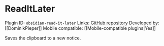 # ReadItLater

Plugin ID: `obsidian-read-it-later`
Links: [GitHub repository](https://github.com/DominikPieper/obsidian-ReadItLater)
Developed by: [[DominikPieper]]
Mobile compatible: [[Mobile-compatible plugins|Yes]]

Saves the clipboard to a new notice.
